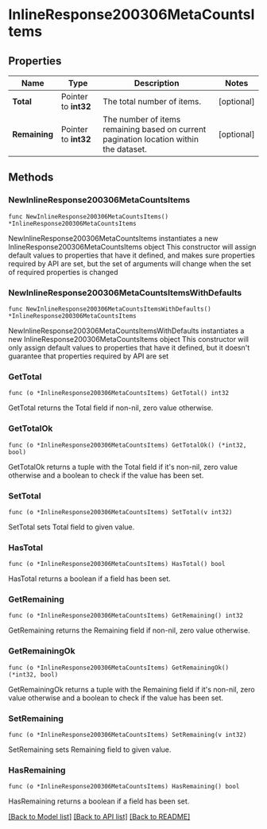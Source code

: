 # InlineResponse200306MetaCountsItems

## Properties

Name | Type | Description | Notes
------------ | ------------- | ------------- | -------------
**Total** | Pointer to **int32** | The total number of items. | [optional] 
**Remaining** | Pointer to **int32** | The number of items remaining based on current pagination location within the dataset. | [optional] 

## Methods

### NewInlineResponse200306MetaCountsItems

`func NewInlineResponse200306MetaCountsItems() *InlineResponse200306MetaCountsItems`

NewInlineResponse200306MetaCountsItems instantiates a new InlineResponse200306MetaCountsItems object
This constructor will assign default values to properties that have it defined,
and makes sure properties required by API are set, but the set of arguments
will change when the set of required properties is changed

### NewInlineResponse200306MetaCountsItemsWithDefaults

`func NewInlineResponse200306MetaCountsItemsWithDefaults() *InlineResponse200306MetaCountsItems`

NewInlineResponse200306MetaCountsItemsWithDefaults instantiates a new InlineResponse200306MetaCountsItems object
This constructor will only assign default values to properties that have it defined,
but it doesn't guarantee that properties required by API are set

### GetTotal

`func (o *InlineResponse200306MetaCountsItems) GetTotal() int32`

GetTotal returns the Total field if non-nil, zero value otherwise.

### GetTotalOk

`func (o *InlineResponse200306MetaCountsItems) GetTotalOk() (*int32, bool)`

GetTotalOk returns a tuple with the Total field if it's non-nil, zero value otherwise
and a boolean to check if the value has been set.

### SetTotal

`func (o *InlineResponse200306MetaCountsItems) SetTotal(v int32)`

SetTotal sets Total field to given value.

### HasTotal

`func (o *InlineResponse200306MetaCountsItems) HasTotal() bool`

HasTotal returns a boolean if a field has been set.

### GetRemaining

`func (o *InlineResponse200306MetaCountsItems) GetRemaining() int32`

GetRemaining returns the Remaining field if non-nil, zero value otherwise.

### GetRemainingOk

`func (o *InlineResponse200306MetaCountsItems) GetRemainingOk() (*int32, bool)`

GetRemainingOk returns a tuple with the Remaining field if it's non-nil, zero value otherwise
and a boolean to check if the value has been set.

### SetRemaining

`func (o *InlineResponse200306MetaCountsItems) SetRemaining(v int32)`

SetRemaining sets Remaining field to given value.

### HasRemaining

`func (o *InlineResponse200306MetaCountsItems) HasRemaining() bool`

HasRemaining returns a boolean if a field has been set.


[[Back to Model list]](../README.md#documentation-for-models) [[Back to API list]](../README.md#documentation-for-api-endpoints) [[Back to README]](../README.md)


